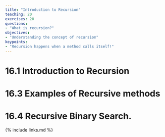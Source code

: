 ```yaml
---
title: "Introduction to Recursion"
teaching: 20
exercises: 20
questions:
- "What is recursion?"
objectives:
- "Understanding the concept of recursion"
keypoints:
- "Recursion happens when a method calls itself!"
---
```


# 16.1 Introduction to Recursion
# 16.3 Examples of Recursive methods
# 16.4 Recursive Binary Search. 


{% include links.md %}
